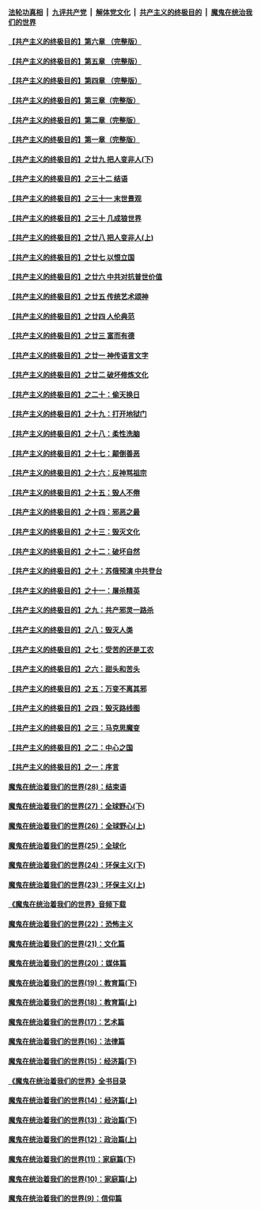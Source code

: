 ####  [法轮功真相](../../../../basic/blob/master/README.md?t=05300201) &nbsp;|&nbsp; [九评共产党](../../../../9ping.md/blob/master/README.md?t=05300201) &nbsp;|&nbsp; [解体党文化](../../../../jtdwh.md/blob/master/README.md?t=05300201)  &nbsp;|&nbsp; [共产主义的终极目的](../../../../gczydzjmd.md/blob/master/README.md?t=05300201) &nbsp;|&nbsp; [魔鬼在统治我们的世界](../../../../mgztzwmdsj.md/blob/master/README.md?t=05300201) 

#### [【共产主义的终极目的】第六章 （完整版）](../pages/nsc422/n11428913.md?t=05300201) 

#### [【共产主义的终极目的】第五章 （完整版）](../pages/nsc422/n11428912.md?t=05300201) 

#### [【共产主义的终极目的】第四章 （完整版）](../pages/nsc422/n11428907.md?t=05300201) 

#### [【共产主义的终极目的】第三章（完整版）](../pages/nsc422/n11428848.md?t=05300201) 

#### [【共产主义的终极目的】第二章（完整版）](../pages/nsc422/n11428831.md?t=05300201) 

#### [【共产主义的终极目的】第一章（完整版）](../pages/nsc422/n11417651.md?t=05300201) 

#### [【共产主义的终极目的】之廿九 把人变非人(下)](../pages/nsc422/n11344140.md?t=05300201) 

#### [【共产主义的终极目的】之三十二 结语](../pages/nsc422/n11360535.md?t=05300201) 

#### [【共产主义的终极目的】之三十一 末世景观](../pages/nsc422/n11351129.md?t=05300201) 

#### [【共产主义的终极目的】之三十 几成狼世界](../pages/nsc422/n11348280.md?t=05300201) 

#### [【共产主义的终极目的】之廿八 把人变非人(上)](../pages/nsc422/n11340492.md?t=05300201) 

#### [【共产主义的终极目的】之廿七 以恨立国](../pages/nsc422/n11336944.md?t=05300201) 

#### [【共产主义的终极目的】之廿六 中共对抗普世价值](../pages/nsc422/n11324785.md?t=05300201) 

#### [【共产主义的终极目的】之廿五 传统艺术颂神](../pages/nsc422/n11296396.md?t=05300201) 

#### [【共产主义的终极目的】之廿四 人伦典范](../pages/nsc422/n11296397.md?t=05300201) 

#### [【共产主义的终极目的】之廿三 富而有德](../pages/nsc422/n11283598.md?t=05300201) 

#### [【共产主义的终极目的】之廿一 神传语言文字](../pages/nsc422/n11263265.md?t=05300201) 

#### [【共产主义的终极目的】之廿二 破坏修炼文化](../pages/nsc422/n11245728.md?t=05300201) 

#### [【共产主义的终极目的】之二十：偷天换日](../pages/nsc422/n11238846.md?t=05300201) 

#### [【共产主义的终极目的】之十九：打开地狱门](../pages/nsc422/n11206376.md?t=05300201) 

#### [【共产主义的终极目的】之十八：柔性洗脑](../pages/nsc422/n11199994.md?t=05300201) 

#### [【共产主义的终极目的】之十七：颠倒善恶](../pages/nsc422/n11179782.md?t=05300201) 

#### [【共产主义的终极目的】之十六：反神骂祖宗](../pages/nsc422/n11166798.md?t=05300201) 

#### [【共产主义的终极目的】之十五：毁人不倦](../pages/nsc422/n11166792.md?t=05300201) 

#### [【共产主义的终极目的】之十四：邪恶之最](../pages/nsc422/n11150249.md?t=05300201) 

#### [【共产主义的终极目的】之十三：毁灭文化](../pages/nsc422/n11135227.md?t=05300201) 

#### [【共产主义的终极目的】之十二：破坏自然](../pages/nsc422/n11135214.md?t=05300201) 

#### [【共产主义的终极目的】之十：苏俄预演 中共登台](../pages/nsc422/n11118424.md?t=05300201) 

#### [【共产主义的终极目的】之十一：屠杀精英](../pages/nsc422/n11118442.md?t=05300201) 

#### [【共产主义的终极目的】之九：共产邪灵一路杀](../pages/nsc422/n11114139.md?t=05300201) 

#### [【共产主义的终极目的】之八：毁灭人类](../pages/nsc422/n11108503.md?t=05300201) 

#### [【共产主义的终极目的】之七：受苦的还是工农](../pages/nsc422/n11101809.md?t=05300201) 

#### [【共产主义的终极目的】之六：甜头和苦头](../pages/nsc422/n11096971.md?t=05300201) 

#### [【共产主义的终极目的】之五：万变不离其邪](../pages/nsc422/n11091285.md?t=05300201) 

#### [【共产主义的终极目的】之四：毁灭路线图](../pages/nsc422/n11086284.md?t=05300201) 

#### [【共产主义的终极目的】之三：马克思魔变](../pages/nsc422/n11061941.md?t=05300201) 

#### [【共产主义的终极目的】之二：中心之国](../pages/nsc422/n11047728.md?t=05300201) 

#### [【共产主义的终极目的】之一：序言](../pages/nsc422/n11086077.md?t=05300201) 

#### [魔鬼在统治着我们的世界(28)：结束语](../pages/nsc422/n10936246.md?t=05300201) 

#### [魔鬼在统治着我们的世界(27)：全球野心(下)](../pages/nsc422/n10928319.md?t=05300201) 

#### [魔鬼在统治着我们的世界(26)：全球野心(上)](../pages/nsc422/n10900318.md?t=05300201) 

#### [魔鬼在统治着我们的世界(25)：全球化](../pages/nsc422/n10788205.md?t=05300201) 

#### [魔鬼在统治着我们的世界(24)：环保主义(下)](../pages/nsc422/n10695307.md?t=05300201) 

#### [魔鬼在统治着我们的世界(23)：环保主义(上)](../pages/nsc422/n10688613.md?t=05300201) 

#### [《魔鬼在统治着我们的世界》音频下载](../pages/nsc422/n10635553.md?t=05300201) 

#### [魔鬼在统治着我们的世界(22)：恐怖主义](../pages/nsc422/n10614727.md?t=05300201) 

#### [魔鬼在统治着我们的世界(21)：文化篇](../pages/nsc422/n10597706.md?t=05300201) 

#### [魔鬼在统治着我们的世界(20)：媒体篇](../pages/nsc422/n10586579.md?t=05300201) 

#### [魔鬼在统治着我们的世界(19)：教育篇(下)](../pages/nsc422/n10564808.md?t=05300201) 

#### [魔鬼在统治着我们的世界(18)：教育篇(上)](../pages/nsc422/n10526970.md?t=05300201) 

#### [魔鬼在统治着我们的世界(17)：艺术篇](../pages/nsc422/n10499093.md?t=05300201) 

#### [魔鬼在统治着我们的世界(16)：法律篇](../pages/nsc422/n10485969.md?t=05300201) 

#### [魔鬼在统治着我们的世界(15)：经济篇(下)](../pages/nsc422/n10469975.md?t=05300201) 

#### [《魔鬼在统治着我们的世界》全书目录](../pages/nsc422/n10464261.md?t=05300201) 

#### [魔鬼在统治着我们的世界(14)：经济篇(上)](../pages/nsc422/n10457370.md?t=05300201) 

#### [魔鬼在统治着我们的世界(13)：政治篇(下)](../pages/nsc422/n10448270.md?t=05300201) 

#### [魔鬼在统治着我们的世界(12)：政治篇(上)](../pages/nsc422/n10444576.md?t=05300201) 

#### [魔鬼在统治着我们的世界(11)：家庭篇(下)](../pages/nsc422/n10440961.md?t=05300201) 

#### [魔鬼在统治着我们的世界(10)：家庭篇(上)](../pages/nsc422/n10435448.md?t=05300201) 

#### [魔鬼在统治着我们的世界(9)：信仰篇](../pages/nsc422/n10432159.md?t=05300201) 

